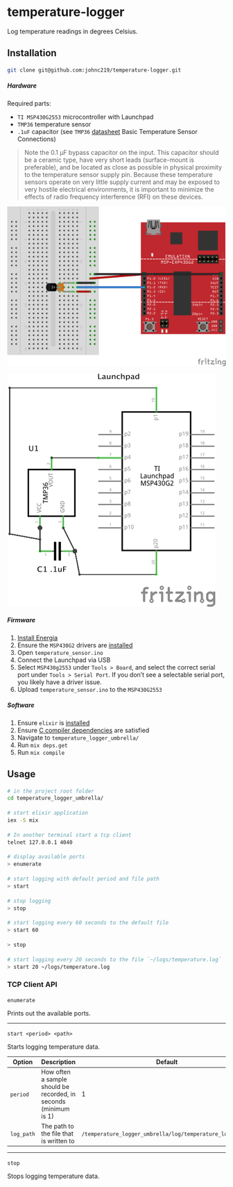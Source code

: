 # temperature-logger
Log temperature readings in degrees Celsius.

## Installation

```bash
git clone git@github.com:johnc219/temperature-logger.git
```

##### Hardware
Required parts:
- `TI MSP430G2553` microcontroller with Launchpad
- `TMP36` temperature sensor
- `.1uF` capacitor (see `TMP36` [datasheet](https://cdn.sparkfun.com/datasheets/Sensors/Temp/TMP35_36_37.pdf) Basic Temperature Sensor Connections)
>Note the 0.1 μF bypass capacitor on the input. This capacitor
should be a ceramic type, have very short leads (surface-mount
is preferable), and be located as close as possible in physical
proximity to the temperature sensor supply pin. Because these
temperature sensors operate on very little supply current and
may be exposed to very hostile electrical environments, it is
important to minimize the effects of radio frequency interference
(RFI) on these devices.

![Breadboard](/temperature_logger_bb.png?raw=true "Breadboard")

![Schematic](/temperature_logger_schem.png?raw=true "Schematic")

##### Firmware
1. [Install Energia](http://energia.nu/download/)
1. Ensure the `MSP430G2` drivers are [installed](http://energia.nu/pin-maps/guide_msp430g2launchpad/)
1. Open `temperature_sensor.ino`
1. Connect the Launchpad via USB
1. Select `MSP430g2553` under `Tools > Board`, and select the correct serial port under `Tools > Serial Port`. If you don’t see a selectable serial port, you likely have a driver issue.
1. Upload `temperature_sensor.ino` to the `MSP430G2553`

##### Software
1. Ensure `elixir` is [installed](https://elixir-lang.org/install.html)
1. Ensure [C compiler dependencies](https://github.com/nerves-project/nerves_uart#c-compiler-dependencies) are satisfied
1. Navigate to `temperature_logger_umbrella/`
1. Run `mix deps.get`
1. Run `mix compile`

## Usage
```bash
# in the project root folder
cd temperature_logger_umbrella/

# start elixir application
iex -S mix

# In another terminal start a tcp client
telnet 127.0.0.1 4040

# display available ports
> enumerate

# start logging with default period and file path
> start

# stop logging
> stop

# start logging every 60 seconds to the default file
> start 60

> stop

# start logging every 20 seconds to the file `~/logs/temperature.log`
> start 20 ~/logs/temperature.log
```

### TCP Client API

`enumerate`

Prints out the available ports.

---

`start <period> <path>`

Starts logging temperature data.

Option | Description | Default
--- | --- | ---
`period` | How often a sample should be recorded, in seconds (minimum is 1) | 1
`log_path` | The path to the file that is written to | `/temperature_logger_umbrella/log/temperature_logger.log`

---

`stop`

Stops logging temperature data.
